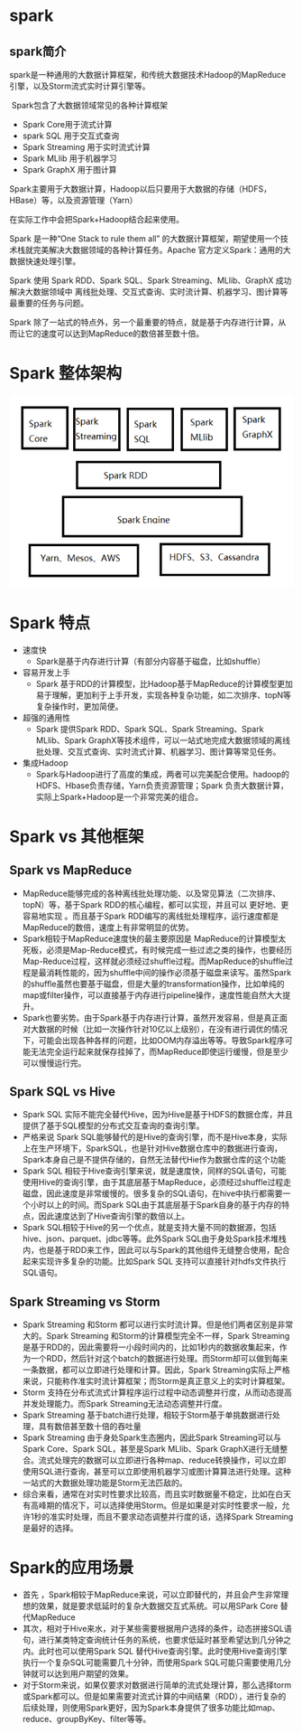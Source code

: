# spark

## spark简介

​	spark是一种通用的大数据计算框架，和传统大数据技术Hadoop的MapReduce引擎，以及Storm流式实时计算引擎等。

​	Spark包含了大数据领域常见的各种计算框架

   - Spark Core用于流式计算
   - spark SQL 用于交互式查询
   - Spark Streaming 用于实时流式计算
   - Spark MLlib 用于机器学习
   - Spark GraphX 用于图计算

Spark主要用于大数据计算，Hadoop以后只要用于大数据的存储（HDFS，HBase）等，以及资源管理（Yarn）

在实际工作中会把Spark+Hadoop结合起来使用。

Spark 是一种“One Stack to rule them all” 的大数据计算框架，期望使用一个技术栈就完美解决大数据领域的各种计算任务。Apache 官方定义Spark：通用的大数据快速处理引擎。

Spark 使用 Spark RDD、Spark SQL、Spark Streaming、MLlib、GraphX 成功解决大数据领域中 离线批处理、交互式查询、实时流计算、机器学习、图计算等最重要的任务与问题。

Spark 除了一站式的特点外，另一个最重要的特点，就是基于内存进行计算，从而让它的速度可以达到MapReduce的数倍甚至数十倍。



# Spark 整体架构

![Spark 整体架构](https://raw.githubusercontent.com/wangxiaolin123/bigData/master/img/Spark整体架构.png)

# Spark 特点

 + 速度快
    + Spark是基于内存进行计算（有部分内容基于磁盘，比如shuffle）
+ 容易开发上手
  + Spark 基于RDD的计算模型，比Hadoop基于MapReduce的计算模型更加易于理解，更加利于上手开发，实现各种复杂功能，如二次排序、topN等复杂操作时，更加简便。
+ 超强的通用性
  + Spark 提供Spark RDD、Spark SQL、Spark Streaming、Spark MLlib、Spark GraphX等技术组件，可以一站式地完成大数据领域的离线批处理、交互式查询、实时流式计算、机器学习、图计算等常见任务。
+ 集成Hadoop
  + Spark与Hadoop进行了高度的集成，两者可以完美配合使用。hadoop的HDFS、Hbase负责存储，Yarn负责资源管理；Spark 负责大数据计算，实际上Spark+Hadoop是一个非常完美的组合。



# Spark vs 其他框架

## Spark  vs MapReduce

 - MapReduce能够完成的各种离线批处理功能、以及常见算法（二次排序、topN）等，基于Spark RDD的核心编程，都可以实现，并且可以 更好地、更容易地实现 。而且基于Spark RDD编写的离线批处理程序，运行速度都是MapReduce的数倍，速度上有非常明显的优势。
 - Spark相较于MapReduce速度快的最主要原因是 MapReduce的计算模型太死板，必须是Map-Reduce模式，有时候完成一些过滤之类的操作，也要经历Map-Reduce过程，这样就必须经过shuffle过程。而MapReduce的shuffle过程是最消耗性能的，因为shuffle中间的操作必须基于磁盘来读写。虽然Spark的shuffle虽然也要基于磁盘，但是大量的transformation操作，比如单纯的map或filter操作，可以直接基于内存进行pipeline操作，速度性能自然大大提升。
 - Spark也要劣势。由于Spark基于内存进行计算，虽然开发容易，但是真正面对大数据的时候（比如一次操作针对10亿以上级别），在没有进行调优的情况下，可能会出现各种各样的问题，比如OOM内存溢出等等。导致Spark程序可能无法完全运行起来就保存挂掉了，而MapReduce即使运行缓慢，但是至少可以慢慢运行完。



## Spark SQL vs Hive

 - Spark SQL 实际不能完全替代Hive，因为Hive是基于HDFS的数据仓库，并且提供了基于SQL模型的分布式交互查询的查询引擎。
 - 严格来说 Spark SQL能够替代的是Hive的查询引擎，而不是Hive本身，实际上在生产环境下，SparkSQL，也是针对Hive数据仓库中的数据进行查询，Spark本身自己是不提供存储的，自然无法替代Hie作为数据仓库的这个功能
 - Spark SQL 相较于Hive查询引擎来说，就是速度快，同样的SQL语句，可能使用Hive的查询引擎，由于其底层基于MapReduce，必须经过shuffle过程走磁盘，因此速度是非常缓慢的。很多复杂的SQL语句，在hive中执行都需要一个小时以上的时间。而Spark SQL由于其底层基于Spark自身的基于内存的特点，因此速度达到了Hive查询引擎的数倍以上。
 - Spark SQL相较于Hive的另一个优点，就是支持大量不同的数据源，包括hive、json、parquet、jdbc等等。此外Spark SQL由于身处Spark技术堆栈内，也是基于RDD来工作，因此可以与Spark的其他组件无缝整合使用，配合起来实现许多复杂的功能。比如Spark SQL 支持可以直接针对hdfs文件执行SQL语句。

## Spark Streaming vs Storm

 - Spark Streaming 和Storm 都可以进行实时流计算。但是他们两者区别是非常大的。Spark Streaming 和Storm的计算模型完全不一样，Spark Streaming是基于RDD的，因此需要将一小段时间内的，比如1秒内的数据收集起来，作为一个RDD，然后针对这个batch的数据进行处理。而Storm却可以做到每来一条数据，都可以立即进行处理和计算。因此，Spark Streaming实际上严格来说，只能称作准实时流计算框架；而Storm是真正意义上的实时计算框架。
 - Storm 支持在分布式流式计算程序运行过程中动态调整并行度，从而动态提高并发处理能力。而Spark Streaming无法动态调整并行度。
 - Spark Streaming 基于batch进行处理，相较于Storm基于单挑数据进行处理，具有数倍甚至数十倍的吞吐量
 - Spark Streaming 由于身处Spark生态圈内，因此Spark Streaming可以与Spark Core、Spark SQL，甚至是Spark MLlib、Spark GraphX进行无缝整合。流式处理完的数据可以立即进行各种map、reduce转换操作，可以立即使用SQL进行查询，甚至可以立即使用机器学习或图计算算法进行处理。这种一站式的大数据处理功能是Storm无法匹敌的。
 - 综合来看，通常在对实时性要求比较高，而且实时数据量不稳定，比如在白天有高峰期的情况下，可以选择使用Storm。但是如果是对实时性要求一般，允许1秒的准实时处理，而且不要求动态调整并行度的话，选择Spark Streaming是最好的选择。

# Spark的应用场景

 - 首先 ，Spark相较于MapReduce来说，可以立即替代的，并且会产生非常理想的效果，就是要求低延时的复杂大数据交互式系统。可以用SPark Core 替代MapReduce
 - 其次，相对于Hive来水，对于某些需要根据用户选择的条件，动态拼接SQL语句，进行某类特定查询统计任务的系统，也要求低延时甚至希望达到几分钟之内。此时也可以使用Spark SQL 替代Hive查询引擎。此时使用Hive查询引擎执行一个复杂SQL可能需要几十分钟，而使用Spark SQL可能只需要使用几分钟就可以达到用户期望的效果。
 - 对于Storm来说，如果仅要求对数据进行简单的流式处理计算，那么选择torm或Spark都可以。但是如果需要对流式计算的中间结果（RDD），进行复杂的后续处理，则使用Spark更好，因为Spark本身提供了很多功能比如map、reduce、groupByKey、filter等等。